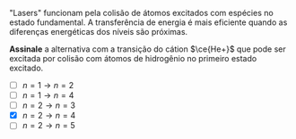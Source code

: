 "Lasers" funcionam pela colisão de átomos excitados com espécies no estado fundamental. A transferência de energia é mais eficiente quando as diferenças energéticas dos níveis são próximas. 

**Assinale** a alternativa com a transição do cátion $\ce{He+}$ que pode ser excitada por colisão com átomos de hidrogênio no primeiro estado excitado.

- [ ] $n=1 \rightarrow n=2$
- [ ] $n=1 \rightarrow n=4$
- [ ] $n=2 \rightarrow n=3$
- [x] $n=2 \rightarrow n=4$
- [ ] $n=2 \rightarrow n=5$
